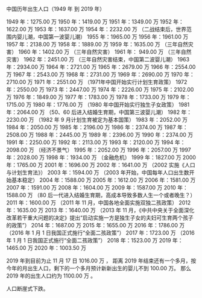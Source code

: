 
中国历年出生人口（1949 年 到 2019 年）

1949 年：1275.00 万
1950 年：1419.00 万
1951 年：1349.00 万
1952 年：1622.00 万
1953 年：1637.00 万
1954 年：2232.00 万  （二战结束后，世界范围内婴儿潮，中国第一波婴儿潮）
1955 年：1965.00 万
1956 年：1961.00 万
1957 年：2138.00 万
1958 年：1889.00 万
1959 年：1635.00 万  （三年自然灾害）
1960 年：1402.00 万  （三年自然灾害）
1961 年： 949.00 万  （三年自然灾害）
1962 年：2451.00 万  （三年自然灾害结束，中国第二波婴儿潮）
1963 年：2934.00 万
1964 年：2721.00 万
1965 年：2679.00 万
1966 年：2554.00 万
1967 年：2543.00 万
1968 年：2731.00 万
1969 年：2690.00 万
1970 年：2710.00 万
1971 年：2551.00 万  （1971年中国开始实行计划生育政策）
1972 年：2550.00 万
1973 年：2447.00 万
1974 年：2226.00 万
1975 年：2102.00 万
1976 年：1849.00 万
1977 年：1783.00 万
1978 年：1733.00 万
1979 年：1715.00 万
1980 年：1776.00 万  （1980 年中国开始实行独生子女政策）
1981 年：2064.00 万  （50、60 后进入结婚生育期，中国第三波婴儿潮）
1982 年：2230.00 万  （1982 年 9 月计划生育被定为基本国策）
1983 年：2052.00 万
1984 年：2050.00 万
1985 年：2196.00 万
1986 年：2374.00 万
1987 年：2508.00 万
1988 年：2445.00 万
1989 年：2396.00 万
1990 年：2374.00 万
1991 年：2250.00 万
1992 年：2113.00 万
1993 年：2120.00 万
1994 年：2098.00 万  （经济不景气）
1995 年：2052.00 万
1996 年：2057.00 万
1997 年：2028.00 万
1998 年：1934.00 万  （金融危机）
1999 年：1827.00 万
2000 年：1765.00 万
2001 年：1696.00 万
2002 年：1641.00 万  （2002 实施《人口与计划生育法》）
2003 年：1594.00 万  （2003 年开始，中国每年人口出生数开始基本稳定）
2004 年：1588.00 万
2005 年：1612.00 万
2006 年：1581.00 万
2007 年：1591.00 万
2008 年：1604.00 万
2009 年：1587.00 万
2010 年：1588.00 万  （80 后一代进入结婚生育期，高成本导致多数人生一个或者晚生？）
2011 年：1600.00 万  （2011 年 11 月，中国各地全面实施双独二孩政策）
2012 年：1635.00 万
2013 年：1640.00 万  （2013 年 11 月，《中共中央关于全面深化改革若干重大问题的决定》提出“启动实施一方是独生子女的夫妇可生育两个孩子的政策”）
2014 年：1687.00 万
2015 年：1655.00 万
2016 年：1786.00 万  （2016 年 1 月 1 日我国正式施行“全面二孩政策”）
2017 年：1723.00 万  （2016 年 1 月 1 日我国正式施行“全面二孩政策”）
2018 年：1523.00 万
2019 年：1465.00 万
2020 年：1003.50 万

2019 年到目前为止 11 月 17 日 1016.00 万 ，
距离 2019 年结束还有一个多月，按今年的月出生人口，剩下的一个多月预计新新出生的婴儿不到 100.00 万。
那么 2019 年的出生人口约为 1100.00 万 。​

人口断崖式下跌。


